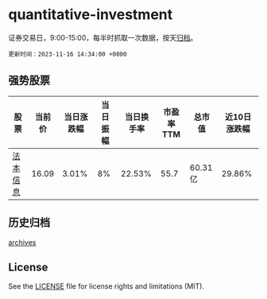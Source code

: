 # quantitative-investment

证券交易日，9:00-15:00，每半时抓取一次数据，按天[归档](archives)。

`更新时间：2023-11-16 14:34:00 +0800`

## 强势股票

|股票|当前价|当日涨跌幅|当日振幅|当日换手率|市盈率TTM|总市值|近10日涨跌幅|
|----|----|----|----|----|----|----|----|
|[法本信息](https://xueqiu.com/S/SZ300925)|16.09|3.01%|8%|22.53%|55.7|60.31亿|29.86%|

## 历史归档

[archives](archives)

## License

See the [LICENSE](LICENSE) file for license rights and limitations (MIT).